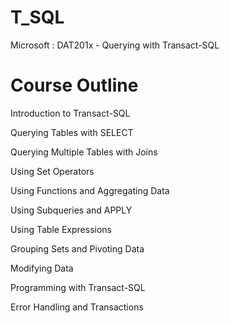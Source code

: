 # T_SQL
Microsoft : DAT201x - Querying with Transact-SQL
 
  
# Course Outline

Introduction to Transact-SQL 

Querying Tables with SELECT 

Querying Multiple Tables with Joins 

Using Set Operators 

Using Functions and Aggregating Data 
 
Using Subqueries and APPLY 

Using Table Expressions 

Grouping Sets and Pivoting Data 

Modifying Data 

Programming with Transact-SQL 

Error Handling and Transactions 

